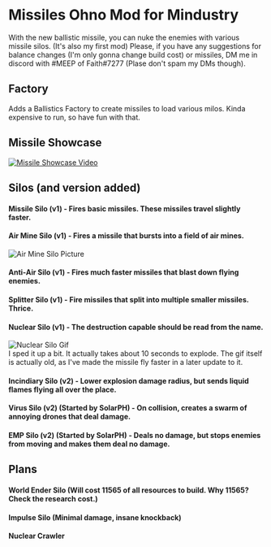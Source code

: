 # Missiles Ohno Mod for Mindustry
With the new ballistic missile, you can nuke the enemies with various missile silos. (It's also my first mod) Please, if you have any suggestions for balance changes (I'm only gonna change build cost) or missiles, DM me in discord with #MEEP of Faith#7277 (Plase don't spam my DMs though).

## Factory
Adds a Ballistics Factory to create missiles to load various milos. Kinda expensive to run, so have fun with that.

## Missile Showcase
[![Missile Showcase Video](https://img.youtube.com/vi/ayshhQFQrW8/0.jpg)](https://www.youtube.com/watch?v=ayshhQFQrW8)

## Silos (and version added)
#### Missile Silo (v1) - Fires basic missiles. These missiles travel slightly faster.
#### Air Mine Silo (v1) - Fires a missile that bursts into a field of air mines.
![Air Mine Silo Picture](https://cdn.discordapp.com/attachments/652744771625811968/654195861328232459/Screenshot_20191210-214001.png)
#### Anti-Air Silo (v1) - Fires much faster missiles that blast down flying enemies.
#### Splitter Silo (v1) - Fire missiles that split into multiple smaller missiles. Thrice.
#### Nuclear Silo (v1) - The destruction capable should be read from the name.
![Nuclear Silo Gif](https://media.giphy.com/media/dzPUtwm2DDx5ttf1xr/giphy.gif)<br />
I sped it up a bit. It actually takes about 10 seconds to explode. The gif itself is actually old, as I've made the missile fly faster in a later update to it.
#### Incindiary Silo (v2) - Lower explosion damage radius, but sends liquid flames flying all over the place.
#### Virus Silo (v2) (Started by SolarPH) - On collision, creates a swarm of annoying drones that deal damage.
#### EMP Silo (v2) (Started by SolarPH) - Deals no damage, but stops enemies from moving and makes them deal no damage.

## Plans
#### World Ender Silo (Will cost 11565 of all resources to build. Why 11565? Check the research cost.)
#### Impulse Silo (Minimal damage, insane knockback)
#### Nuclear Crawler
